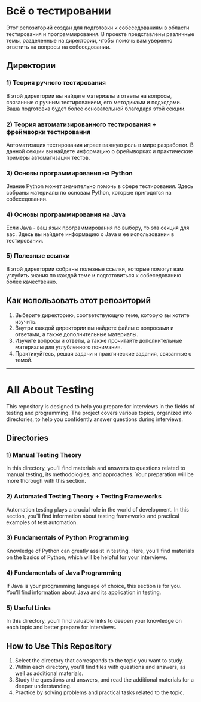 # Всё о тестировании

Этот репозиторий создан для подготовки к собеседованиям в области тестирования и программирования. В проекте представлены различные темы, разделенные на директории, чтобы помочь вам уверенно ответить на вопросы на собеседовании.

## Директории

### 1) Теория ручного тестирования
В этой директории вы найдете материалы и ответы на вопросы, связанные с ручным тестированием, его методиками и подходами. Ваша подготовка будет более основательной благодаря этой секции.

### 2) Теория автоматизированного тестирования + фреймворки тестирования
Автоматизация тестирования играет важную роль в мире разработки. В данной секции вы найдете информацию о фреймворках и практические примеры автоматизации тестов.

### 3) Основы программирования на Python
Знание Python может значительно помочь в сфере тестирования. Здесь собраны материалы по основам Python, которые пригодятся на собеседовании.

### 4) Основы программирования на Java
Если Java - ваш язык программирования по выбору, то эта секция для вас. Здесь вы найдете информацию о Java и ее использовании в тестировании.

### 5) Полезные ссылки
В этой директории собраны полезные ссылки, которые помогут вам углубить знания по каждой теме и подготовиться к собеседованию более качественно.

## Как использовать этот репозиторий

1. Выберите директорию, соответствующую теме, которую вы хотите изучить.
2. Внутри каждой директории вы найдете файлы с вопросами и ответами, а также дополнительные материалы.
3. Изучите вопросы и ответы, а также прочитайте дополнительные материалы для углубленного понимания.
4. Практикуйтесь, решая задачи и практические задания, связанные с темой.

----------------------------------------

# All About Testing
This repository is designed to help you prepare for interviews in the fields of testing and programming. The project covers various topics, organized into directories, to help you confidently answer questions during interviews.

## Directories
### 1) Manual Testing Theory
In this directory, you'll find materials and answers to questions related to manual testing, its methodologies, and approaches. Your preparation will be more thorough with this section.

### 2) Automated Testing Theory + Testing Frameworks
Automation testing plays a crucial role in the world of development. In this section, you'll find information about testing frameworks and practical examples of test automation.

### 3) Fundamentals of Python Programming
Knowledge of Python can greatly assist in testing. Here, you'll find materials on the basics of Python, which will be helpful for your interviews.

### 4) Fundamentals of Java Programming
If Java is your programming language of choice, this section is for you. You'll find information about Java and its application in testing.

### 5) Useful Links
In this directory, you'll find valuable links to deepen your knowledge on each topic and better prepare for interviews.

## How to Use This Repository
1. Select the directory that corresponds to the topic you want to study.
2. Within each directory, you'll find files with questions and answers, as well as additional materials.
3. Study the questions and answers, and read the additional materials for a deeper understanding.
4. Practice by solving problems and practical tasks related to the topic.